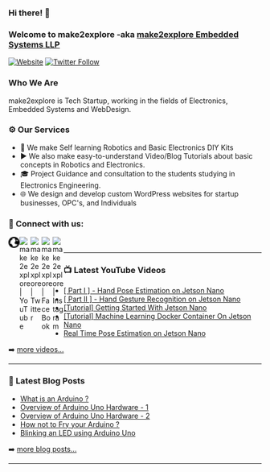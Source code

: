 ### Hi there! 👋

### Welcome to make2explore -aka [make2explore Embedded Systems LLP][website]

[![Website](https://img.shields.io/website?label=make2explore.com&style=for-the-badge&url=https%3A%2F%2Fmake2explore.com)](https://make2explore.com)
[![Twitter Follow](https://img.shields.io/twitter/follow/make2explore?color=1DA1F2&logo=twitter&style=for-the-badge)](https://twitter.com/intent/follow?original_referer=https%3A%2F%2Fgithub.com%2Fmake2explore&screen_name=make2explore)

### Who We Are

make2explore is Tech Startup, working in the fields of Electronics, Embedded Systems and WebDesign.

### ⚙ Our Services

- 🤖 We make Self learning Robotics and Basic Electronics DIY Kits
- ▶️ We also make easy-to-understand Video/Blog Tutorials about basic concepts in Robotics and Electronics.
- 🎓 Project Guidance and consultation to the students studying in Electronics Engineering.
- 🌐 We design and develop custom WordPress websites for startup businesses, OPC's, and Individuals

### 🔗 Connect with us:

[<img align="left" alt="make2explore.com" width="22px" src="https://raw.githubusercontent.com/iconic/open-iconic/master/svg/globe.svg" />][website]
[<img align="left" alt="make2explore | YouTube" width="22px" src="https://cdn.jsdelivr.net/npm/simple-icons@v3/icons/youtube.svg" />][youtube]
[<img align="left" alt="make2explore | Twitter" width="22px" src="https://cdn.jsdelivr.net/npm/simple-icons@v3/icons/twitter.svg" />][twitter]
[<img align="left" alt="make2explore | FaceBook" width="22px" src="https://cdn.jsdelivr.net/npm/simple-icons@v3/icons/facebook.svg" />][facebook]
[<img align="left" alt="make2explore | Instagram" width="22px" src="https://cdn.jsdelivr.net/npm/simple-icons@v3/icons/instagram.svg" />][instagram]

<br />

---

### 📺 Latest YouTube Videos

<!-- YOUTUBE:START -->
- [[ Part I ] - Hand Pose Estimation on Jetson Nano](https://www.youtube.com/watch?v=FPXVC7WrC4s)
- [[ Part II ] - Hand Gesture Recognition on Jetson Nano](https://www.youtube.com/watch?v=wM9CMnbKWvc)
- [[Tutorial] Getting Started With Jetson Nano](https://www.youtube.com/watch?v=IVw1cyanRi0)
- [[Tutorial] Machine Learning Docker Container On Jetson Nano](https://www.youtube.com/watch?v=LfMs0AN4ayA)
- [Real Time Pose Estimation on Jetson Nano](https://www.youtube.com/watch?v=y38Mze43w-A)
<!-- YOUTUBE:END -->

➡️ [more videos...](https://youtube.com/make2explore)

---

### 📕 Latest Blog Posts

<!-- BLOG-POST-LIST:START -->
- [What is an Arduino ?](https://blog.make2explore.com/what-is-an-arduino/)
- [Overview of Arduino Uno Hardware - 1](https://blog.make2explore.com/overview-of-arduino-uno-hardware-1/)
- [Overview of Arduino Uno Hardware - 2](https://blog.make2explore.com/overview-of-arduino-uno-hardware-2/)
- [How not to Fry your Arduino ?](https://blog.make2explore.com/how-not-to-fry-your-arduino/)
- [Blinking an LED using Arduino Uno](https://blog.make2explore.com/led-blinking-arduino-uno/)
<!-- BLOG-POST-LIST:END -->

➡️ [more blog posts...](https://blog.make2explore.com/)

---

[website]: https://make2explore.com
[twitter]: https://twitter.com/make2explore
[youtube]: https://youtube.com/make2explore
[instagram]: https://instagram.com/make2explore
[facebook]: https://facebook.com/make2explore
